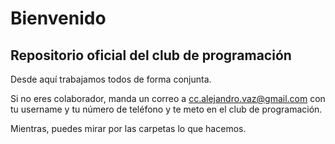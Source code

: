 # Bienvenido
## Repositorio oficial del club de programación
Desde aquí trabajamos todos de forma conjunta.

Si no eres colaborador, manda un correo a cc.alejandro.vaz@gmail.com con tu username y tu número de teléfono y te meto en el club de programación.

Mientras, puedes mirar por las carpetas lo que hacemos.
